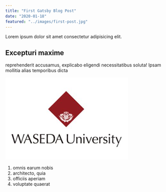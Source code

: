 ```yaml
---
title: "First Gatsby Blog Post"
date: "2020-01-18"
featured: "../images/first-post.jpg"
---
```


Lorem ipsum dolor sit amet consectetur adipisicing elit.

## Excepturi maxime

reprehenderit accusamus, explicabo eligendi necessitatibus soluta! Ipsam mollitia alias temporibus dicta

![gatsby tutorial](../images/gatsby-tutorial.jpg)

1. omnis earum nobis
2. architecto, quia
3. officiis aperiam
4. voluptate quaerat
